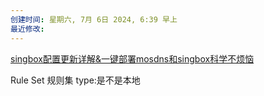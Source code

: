 ```yaml
---
创建时间: 星期六, 7月 6日 2024, 6:39 早上
最近修改: 
---
```


[singbox配置更新详解&一键部署mosdns和singbox科学不烦恼](https://www.youtube.com/watch?v=m2D7HI6KqFA)

Rule Set 规则集
type:是不是本地